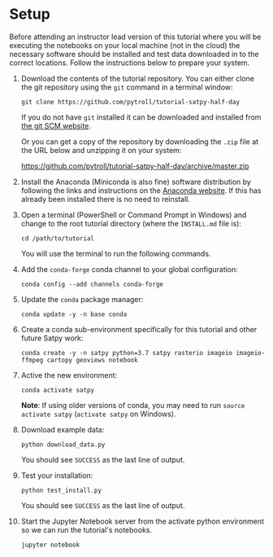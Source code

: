 # Setup

Before attending an instructor lead version of this tutorial where you will be
executing the notebooks on your local machine (not in the cloud) the necessary
software should be installed and test data downloaded in to the correct
locations. Follow the instructions below to prepare your system.

1. Download the contents of the tutorial repository. You can either clone
   the git repository using the `git` command in a terminal window:
   
   ```shell
   git clone https://github.com/pytroll/tutorial-satpy-half-day
   ```
   
   If you do not have `git` installed it can be downloaded and installed from
   [the git SCM website](https://github.com/pytroll/tutorial-satpy-half-day).
   
   Or you can get a copy of the repository by downloading the
   `.zip` file at the URL below and unzipping it on your system:
   
   https://github.com/pytroll/tutorial-satpy-half-day/archive/master.zip

2. Install the Anaconda (Miniconda is also fine) software distribution by
   following the links and instructions on the
   [Anaconda website](https://www.anaconda.com/distribution/). If this has
   already been installed there is no need to reinstall.

3. Open a terminal (PowerShell or Command Prompt in Windows) and change to
   the root tutorial directory (where the `INSTALL.md` file is):
   
   ```shell
   cd /path/to/tutorial
   ```
    
   You will use the terminal to run the following commands.

4. Add the ``conda-forge`` conda channel to your global configuration:

   ```shell
   conda config --add channels conda-forge
   ```

5. Update the ``conda`` package manager:

   ```shell
   conda update -y -n base conda
   ```

6. Create a conda sub-environment specifically for this tutorial and other
   future Satpy work:

   ```shell
   conda create -y -n satpy python=3.7 satpy rasterio imageio imageio-ffmpeg cartopy geoviews notebook
   ```

7. Active the new environment:

   ```shell
   conda activate satpy
   ```

   **Note**: If using older versions of conda, you may need to run
   ``source activate satpy`` (``activate satpy`` on Windows).

8. Download example data:

   ```shell
   python download_data.py
   ```

   You should see `SUCCESS` as the last line of output.


9. Test your installation:

   ```shell
   python test_install.py
   ```

   You should see `SUCCESS` as the last line of output.
   
10. Start the Jupyter Notebook server from the activate python environment
    so we can run the tutorial's notebooks.

    ```shell
    jupyter notebook
    ```
